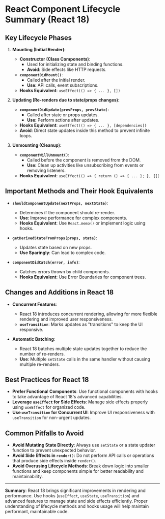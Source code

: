 # React Component Lifecycle Summary (React 18)

## Key Lifecycle Phases
1. **Mounting (Initial Render)**:
   - **Constructor (Class Components)**:
     - Used for initializing state and binding functions.
     - **Avoid**: Side effects like HTTP requests.
   - **`componentDidMount()`**:
     - Called after the initial render.
     - **Use**: API calls, event subscriptions.
   - **Hooks Equivalent**: `useEffect(() => { ... }, [])`

2. **Updating (Re-renders due to state/props changes)**:
   - **`componentDidUpdate(prevProps, prevState)`**:
     - Called after state or props updates.
     - **Use**: Perform actions after updates.
   - **Hooks Equivalent**: `useEffect(() => { ... }, [dependencies])`
   - **Avoid**: Direct state updates inside this method to prevent infinite loops.

3. **Unmounting (Cleanup)**:
   - **`componentWillUnmount()`**:
     - Called before the component is removed from the DOM.
     - **Use**: Clean up activities like unsubscribing from events or removing listeners.
   - **Hooks Equivalent**: `useEffect(() => { return () => { ... }; }, [])`

## Important Methods and Their Hook Equivalents
- **`shouldComponentUpdate(nextProps, nextState)`**:
  - Determines if the component should re-render.
  - **Use**: Improve performance for complex components.
  - **Hooks Equivalent**: Use `React.memo()` or implement logic using hooks.

- **`getDerivedStateFromProps(props, state)`**:
  - Updates state based on new props.
  - **Use Sparingly**: Can lead to complex code.

- **`componentDidCatch(error, info)`**:
  - Catches errors thrown by child components.
  - **Hooks Equivalent**: Use Error Boundaries for component trees.

## Changes and Additions in React 18
- **Concurrent Features**:
  - React 18 introduces concurrent rendering, allowing for more flexible rendering and improved user responsiveness.
  - **`useTransition`**: Marks updates as "transitions" to keep the UI responsive.

- **Automatic Batching**:
  - React 18 batches multiple state updates together to reduce the number of re-renders.
  - **Use**: Multiple `setState` calls in the same handler without causing multiple re-renders.

## Best Practices for React 18
- **Prefer Functional Components**: Use functional components with hooks to take advantage of React 18's advanced capabilities.
- **Leverage `useEffect` for Side Effects**: Manage side effects properly using `useEffect` for organized code.
- **Use `useTransition` for Concurrent UI**: Improve UI responsiveness with `useTransition` for non-urgent updates.

## Common Pitfalls to Avoid
- **Avoid Mutating State Directly**: Always use `setState` or a state updater function to prevent unexpected behavior.
- **Avoid Side Effects in `render()`**: Do not perform API calls or operations that produce side effects inside `render()`.
- **Avoid Overusing Lifecycle Methods**: Break down logic into smaller functions and keep components simple for better readability and maintainability.

---

**Summary**: React 18 brings significant improvements in rendering and performance. Use hooks (`useEffect`, `useState`, `useTransition`) and advanced features to manage state and side effects efficiently. Proper understanding of lifecycle methods and hooks usage will help maintain performant, maintainable code.